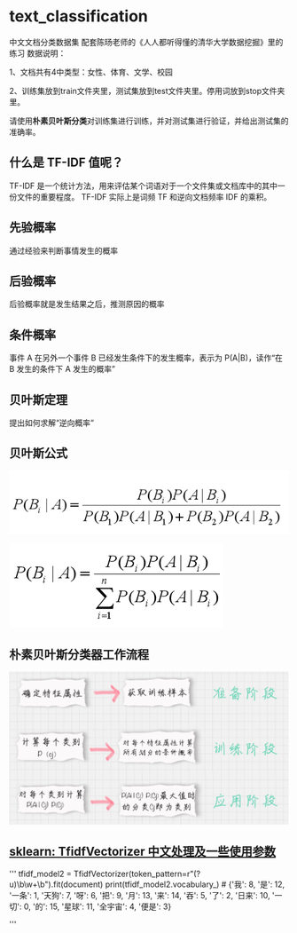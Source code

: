# text_classification
中文文档分类数据集
配套陈旸老师的《人人都听得懂的清华大学数据挖掘》里的练习
数据说明：

1、文档共有4中类型：女性、体育、文学、校园

2、训练集放到train文件夹里，测试集放到test文件夹里。停用词放到stop文件夹里。

请使用**朴素贝叶斯分类**对训练集进行训练，并对测试集进行验证，并给出测试集的准确率。

## 什么是 TF-IDF 值呢？

TF-IDF 是一个统计方法，用来评估某个词语对于一个文件集或文档库中的其中一份文件的重要程度。 TF-IDF 实际上是词频 TF 和逆向文档频率 IDF 的乘积。

## 先验概率
通过经验来判断事情发生的概率
## 后验概率
后验概率就是发生结果之后，推测原因的概率
## 条件概率
事件 A 在另外一个事件 B 已经发生条件下的发生概率，表示为 P(A|B)，读作“在 B 发生的条件下 A 发生的概率”

## 贝叶斯定理
提出如何求解“逆向概率“

## **贝叶斯公式**

![](贝叶斯公式.png)

![](通用贝叶斯公式.png)

## 朴素贝叶斯分类器工作流程
![](朴素贝叶斯分类器工作流程.jpg)


## [sklearn: TfidfVectorizer 中文处理及一些使用参数](https://blog.csdn.net/blmoistawinde/article/details/80816179)

'''
    tfidf_model2 = TfidfVectorizer(token_pattern=r"(?u)\b\w+\b").fit(document)
    print(tfidf_model2.vocabulary_)
    # {'我': 8, '是': 12, '一条': 1, '天狗': 7, '呀': 6, '把': 9, '月': 13, '来': 14, '吞': 5, '了': 2, '日来': 10, '一切': 0, '的': 15, '星球': 11, '全宇宙': 4, '便是': 3}

'''
